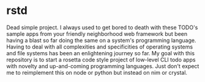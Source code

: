 # rstd

Dead simple project. I always used to get bored to death with these TODO's sample apps from your friendly neighborhood web framework but been having a blast so far doing the same on a system's programming language. Having to deal with all complexities and specificities of operating systems and file systems has been an enlightening journey so far.
My goal with this repository is to start a rosetta code style project of low-level CLI todo apps with novelty and up-and-coming programming languages. Just don't expect me to reimplement this on node or python but instead on nim or crystal.
